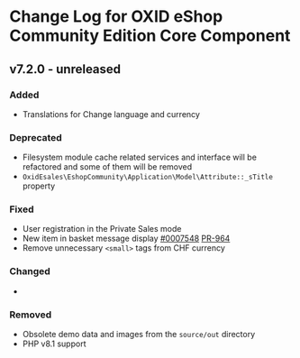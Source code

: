 # Change Log for OXID eShop Community Edition Core Component

## v7.2.0 - unreleased

### Added
- Translations for Change language and currency

### Deprecated
- Filesystem module cache related services and interface will be refactored and some of them will be removed
- `OxidEsales\EshopCommunity\Application\Model\Attribute::_sTitle` property

### Fixed
- User registration in the Private Sales mode
- New item in basket message display [#0007548](https://bugs.oxid-esales.com/view.php?id=7548) [PR-964](https://github.com/OXID-eSales/oxideshop_ce/pull/964)
- Remove unnecessary `<small>` tags from CHF currency

### Changed
-  

### Removed
- Obsolete demo data and images from the `source/out` directory
- PHP v8.1 support
